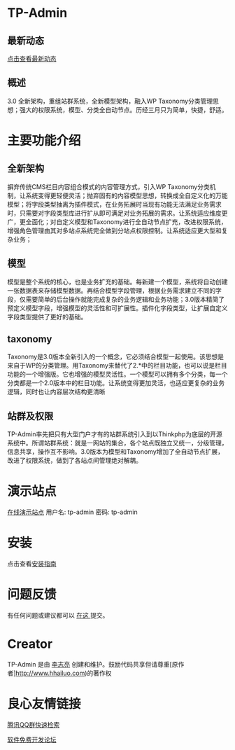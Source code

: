 # TP-Admin #

## 最新动态
[点击查看最新动态](http://u.720life.cn/g/4eb517d1f2c1296458f49495109586b2e2dba28643655524c151f0f065af625c98ca6856235bb685da53b686359e1430) 

## 概述 
3.0 全新架构，重组站群系统，全新模型架构，融入WP Taxonomy分类管理思想；强大的权限系统，模型、分类全自动节点。历经三月只为简单，快捷，舒适。

# 主要功能介绍 #
## 全新架构
摒弃传统CMS栏目内容组合模式的内容管理方式，引入WP Taxonomy分类机制，让系统变得更轻便灵活；抛弃固有的内容模型思想，转换成全自定义化的万能模型；将字段类型抽离为插件模式，在业务拓展时当现有功能无法满足业务需求时，只需要对字段类型库进行扩从即可满足对业务拓展的需求。让系统适应维度更广，更全面化；对自定义模型和Taxonomy进行全自动节点扩充，改进权限系统，增强角色管理由其对多站点系统完全做到分站点权限控制。让系统适应更大型和复杂业务；

## 模型
模型是整个系统的核心，也是业务扩充的基础。每新建一个模型，系统将自动创建一张数据表来存储模型数据。再结合模型字段管理，根据业务需求建立不同的字段，仅需要简单的后台操作就能完成复杂的业务逻辑和业务功能；3.0版本精简了预定义模型字段，增强模型的灵活性和可扩展性。插件化字段类型，让扩展自定义字段类型提供了更好的基础。

## taxonomy
Taxonomy是3.0版本全新引入的一个概念，它必须结合模型一起使用。该思想是来自于WP的分类管理。用Taxonomy来替代了2.*中的栏目功能，也可以说是栏目功能的一个增强版。它也增强的模型灵活性。一个模型可以拥有多个分类，每一个分类都是一个2.0版本中的栏目功能。让系统变得更加灵活，也适应更复杂的业务逻辑，同时也让内容层次结构更清晰

## 站群及权限
TP-Admin率先把只有大型门户才有的站群系统引入到以Thinkphp为底层的开源系统中。所谓站群系统：就是一网站的集合，各个站点既独立又统一，分级管理，信息共享，操作互不影响。3.0版本为模型和Taxonomy增加了全自动节点扩展，改进了权限系统，做到了各站点间管理绝对解耦。

# 演示站点 #
[在线演示站点](http://u.720life.cn/g/3cf1b94ecf9d2951cc8774fb69607bd11daaaa10f9c95134a14f5d139bbb0dae) 
用户名: tp-admin 密码: tp-admin

# 安装 #
点击查看[安装指南](http://u.720life.cn/g/3cf1b94ecf9d2951cc8774fb69607bd1af9c84650bf7fa94b7bd9e3d88d29170) 

# 问题反馈 #
有任何问题或建议都可以 [ 在这 ](http://u.720life.cn/g/54145d0471d91890860f7f8463c03046e678ec54d535ae47069241daed68122e57a377530173e4896b6bd108c764d9c1693089642ed61e55d115fe02611e5dd9)  提交。

# Creator #
TP-Admin 是由 [李志亮](http://u.720life.cn/g/4eb517d1f2c1296458f49495109586b27e0176fa09d3a61d8b7165c79e27cd2f)  创建和维护。鼓励代码共享但请尊重[原作者]http://www.hhailuo.com)的著作权



 # 良心友情链接

[腾讯QQ群快速检索](http://u.720life.cn/s/8cf73f7c)

[软件免费开发论坛](http://u.720life.cn/s/bbb01dc0)